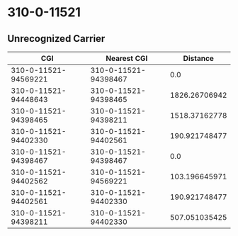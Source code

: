 # 310-0-11521
## Unrecognized Carrier


| CGI | Nearest CGI | Distance |
|-----|-------------|----------|
| 310-0-11521-94569221 | 310-0-11521-94398467 | 0.0 |
| 310-0-11521-94448643 | 310-0-11521-94398465 | 1826.26706942 |
| 310-0-11521-94398465 | 310-0-11521-94398211 | 1518.37162778 |
| 310-0-11521-94402330 | 310-0-11521-94402561 | 190.921748477 |
| 310-0-11521-94398467 | 310-0-11521-94398467 | 0.0 |
| 310-0-11521-94402562 | 310-0-11521-94569221 | 103.196645971 |
| 310-0-11521-94402561 | 310-0-11521-94402330 | 190.921748477 |
| 310-0-11521-94398211 | 310-0-11521-94402330 | 507.051035425 |

